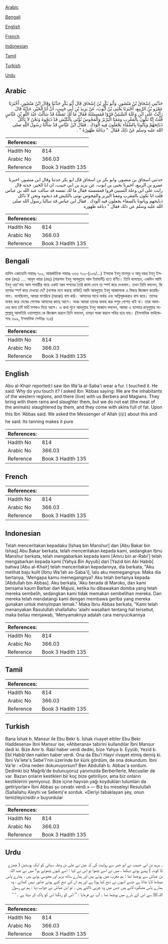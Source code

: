 [Arabic](#arabic)

[Bengali](#bengali)

[English](#english)

[French](#french)

[Indonesian](#indonesian)

[Tamil](#tamil)

[Turkish](#turkish)

[Urdu](#urdu)

## Arabic


<div dir="rtl" lang="ar" style={{fontSize:'larger',backgroundColor:'#f8f9fa',padding:20}}>
حَدَّثَنِي إِسْحَاقُ بْنُ مَنْصُورٍ، وَأَبُو بَكْرِ بْنُ إِسْحَاقَ قَالَ أَبُو بَكْرٍ حَدَّثَنَا وَقَالَ ابْنُ مَنْصُورٍ، أَخْبَرَنَا عَمْرُو بْنُ الرَّبِيعِ، أَخْبَرَنَا يَحْيَى بْنُ أَيُّوبَ، عَنْ يَزِيدَ بْنِ أَبِي حَبِيبٍ، أَنَّ أَبَا الْخَيْرِ، حَدَّثَهُ قَالَ رَأَيْتُ عَلَى ابْنِ وَعْلَةَ السَّبَئِيِّ فَرْوًا فَمَسِسْتُهُ فَقَالَ مَا لَكَ تَمَسُّهُ قَدْ سَأَلْتُ عَبْدَ اللَّهِ بْنَ عَبَّاسٍ قُلْتُ إِنَّا نَكُونُ بِالْمَغْرِبِ وَمَعَنَا الْبَرْبَرُ وَالْمَجُوسُ نُؤْتَى بِالْكَبْشِ قَدْ ذَبَحُوهُ وَنَحْنُ لاَ نَأْكُلُ ذَبَائِحَهُمْ وَيَأْتُونَا بِالسِّقَاءِ يَجْعَلُونَ فِيهِ الْوَدَكَ ‏.‏ فَقَالَ ابْنُ عَبَّاسٍ قَدْ سَأَلْنَا رَسُولَ اللَّهِ صلى الله عليه وسلم عَنْ ذَلِكَ فَقَالَ ‏ "‏ دِبَاغُهُ طَهُورُهُ ‏"‏ ‏.‏
</div>
<div style={{backgroundColor:'#f8f9fa',padding:20, marginBottom: 10}}><table> <thead> <tr> <th>References:</th> <th></th> </tr> </thead> <tbody><tr><td>Hadith No</td><td>814</td></tr><tr><td>Arabic No</td><td>366.03</td></tr><tr><td>Reference</td><td>Book 3 Hadith 135</td></tr></tbody></table></div>


<div dir="rtl" lang="ar" style={{fontSize:'larger',backgroundColor:'#f8f9fa',padding:20}}>
حدثني اسحاق بن منصور، وابو بكر بن اسحاق قال ابو بكر حدثنا وقال ابن منصور، اخبرنا عمرو بن الربيع، اخبرنا يحيى بن ايوب، عن يزيد بن ابي حبيب، ان ابا الخير، حدثه قال رايت على ابن وعلة السبيي فروا فمسسته فقال ما لك تمسه قد سالت عبد الله بن عباس قلت انا نكون بالمغرب ومعنا البربر والمجوس نوتى بالكبش قد ذبحوه ونحن لا ناكل ذبايحهم وياتونا بالسقاء يجعلون فيه الودك . فقال ابن عباس قد سالنا رسول الله صلى الله عليه وسلم عن ذلك فقال " دباغه طهوره
</div>
<div style={{backgroundColor:'#f8f9fa',padding:20, marginBottom: 10}}><table> <thead> <tr> <th>References:</th> <th></th> </tr> </thead> <tbody><tr><td>Hadith No</td><td>814</td></tr><tr><td>Arabic No</td><td>366.03</td></tr><tr><td>Reference</td><td>Book 3 Hadith 135</td></tr></tbody></table></div>

## Bengali


<div dir="ltr" lang="bn" style={{fontSize:'larger',backgroundColor:'#f8f9fa',padding:20}}>
হাদিস একাডেমি নাম্বারঃ ৭০০, আন্তর্জাতিক নাম্বারঃ ৩৬৬ ৭০০-(১০৬/...) ইসহাক ইবনু মানসূর ও আবূ বকর ইবনু ইসহাক (রহঃ) …. আবূল খায়র (রহঃ) (মারসাদ ইবনু আবদুল্লাহ আল ইয়াযানী) হতে বর্ণিত। তিনি বলেছেন, একদিন আমি ইবনু ওয়া'লাহ আস সাবায়ীর গায়ে একটা নরম পশমের তৈরি জামা দেখে তা স্পর্শ করে দেখলাম। তখন তিনি বললেন, কি ব্যাপার স্পর্শ করে দেখছো যে? (নাপাক মনে করছে নাকি!) আমি আবদুল্লাহ ইবনু আব্বাসকে এ বিষয়ে জিজ্ঞেস করেছিলাম। বলেছিলাম, আমরা মাগরিবে (মরক্কো) বাস করি। আমাদের সাথে বার্বার এবং অগ্নিপূজকরাও বাস করে। তাদের যাবাহ করে মেষের পোশাক আমাদের কাছে আসে। অথচ আমরা তাদের যাবাহ করা পশুর গোশত খাই না। তারা আমাদের জন্য চর্বি ভর্তি মশকও নিয়ে আসে। এ কথা শুনে আবদুল্লাহ ইবনু আব্বাস বললেন, আমরা এ ব্যাপারে রাসূলুল্লাহ সাল্লাল্লাহু আলাইহি ওয়াসাল্লাম কে জিজ্ঞেস করলে তিনি বললেন, চামড়া পাকা করলে পবিত্র হয়ে যায়। (ইসলামিক ফাউন্ডেশনঃ ৬৯৯, ইসলামিক সেন্টারঃ ৭১৪)
</div>
<div style={{backgroundColor:'#f8f9fa',padding:20, marginBottom: 10}}><table> <thead> <tr> <th>References:</th> <th></th> </tr> </thead> <tbody><tr><td>Hadith No</td><td>814</td></tr><tr><td>Arabic No</td><td>366.03</td></tr><tr><td>Reference</td><td>Book 3 Hadith 135</td></tr></tbody></table></div>

## English


<div dir="ltr" lang="en" style={{fontSize:'larger',backgroundColor:'#f8f9fa',padding:20}}>
Abu al-Khair reported:I saw Ibn Wa'la al-Saba'i wear a fur. I touched it. He said: Why do you touch it? I asked Ibn 'Abbas saying: We are the inhabitants of the western regions, and there (live) with us Berbers and Magians. They bring with them rams and slaughter them, but we do not eat (the meat of the animals) slaughtered by them, and they come with skins full of fat. Upon this Ibn 'Abbas said: We asked the Messenger of Allah (ﷺ) about this and he said: Its tanning makes it pure
</div>
<div style={{backgroundColor:'#f8f9fa',padding:20, marginBottom: 10}}><table> <thead> <tr> <th>References:</th> <th></th> </tr> </thead> <tbody><tr><td>Hadith No</td><td>814</td></tr><tr><td>Arabic No</td><td>366.03</td></tr><tr><td>Reference</td><td>Book 3 Hadith 135</td></tr></tbody></table></div>

## French


<div dir="ltr" lang="fr" style={{fontSize:'larger',backgroundColor:'#f8f9fa',padding:20}}>

</div>
<div style={{backgroundColor:'#f8f9fa',padding:20, marginBottom: 10}}><table> <thead> <tr> <th>References:</th> <th></th> </tr> </thead> <tbody><tr><td>Hadith No</td><td>814</td></tr><tr><td>Arabic No</td><td>366.03</td></tr><tr><td>Reference</td><td>Book 3 Hadith 135</td></tr></tbody></table></div>

## Indonesian


<div dir="ltr" lang="id" style={{fontSize:'larger',backgroundColor:'#f8f9fa',padding:20}}>
Telah menceritakan kepadaku [Ishaq bin Manshur] dan [Abu Bakar bin Ishaq] Abu Bakar berkata, telah menceritakan kepada kami, sedangkan Ibnu Manshur berkata, telah mengabarkan kepada kami [Amru bin ar-Rabi'] telah mengabarkan kepada kami [Yahya Bin Ayyub] dari [Yazid bin Abi Habib] bahwa [Abu al-Khair] telah menceritakan kepadannya, dia berkata, "Aku melihat baju kulit [Ibnu Wa'lah as-Saba'i], lalu aku memegangnya. Maka dia bertanya, 'Mengapa kamu memegangnya? Aku telah bertanya kepada [Abdullah bin Abbas]. Aku berkata, 'Aku berada di Maroko, dan kami bersama kaum Barbar dan Majusi, ketika itu dibawakan domba yang telah mereka sembelih, sedangkan kami tidak memakan sembelihan mereka. Dan mereka telah mendatangi kami dengan membawa geriba yang mereka gunakan untuk menyimpan lemak." Maka Ibnu Abbas berkata, "Kami telah menanyakan Rasulullah shallallahu 'alaihi wasallam tentang hal tersebut, maka beliau menjawab, 'Menyamaknya adalah cara menyucikannya
</div>
<div style={{backgroundColor:'#f8f9fa',padding:20, marginBottom: 10}}><table> <thead> <tr> <th>References:</th> <th></th> </tr> </thead> <tbody><tr><td>Hadith No</td><td>814</td></tr><tr><td>Arabic No</td><td>366.03</td></tr><tr><td>Reference</td><td>Book 3 Hadith 135</td></tr></tbody></table></div>

## Tamil


<div dir="ltr" lang="ta" style={{fontSize:'larger',backgroundColor:'#f8f9fa',padding:20}}>

</div>
<div style={{backgroundColor:'#f8f9fa',padding:20, marginBottom: 10}}><table> <thead> <tr> <th>References:</th> <th></th> </tr> </thead> <tbody><tr><td>Hadith No</td><td>814</td></tr><tr><td>Arabic No</td><td>366.03</td></tr><tr><td>Reference</td><td>Book 3 Hadith 135</td></tr></tbody></table></div>

## Turkish


<div dir="ltr" lang="tr" style={{fontSize:'larger',backgroundColor:'#f8f9fa',padding:20}}>
Bana İshak b. Mansur ile Ebu Bekr b. İshak rivayet ettiler Ebu Bekr Haddesena» İbni Mansur ise; «Ahberana» tabirini kullandılar İbni Mansur dedi ki. Bize Amr b. Rabî haber verdi dediki, bize Yahya b. Eyyüb, Yezid b. Ebî Habib'den naklen haber verdi. Ona da Ebu'l Hayır rivayet etmiş demiş ki. İbni Va'Iete's Sebe'î'nin üzerinde bir kürk gördüm, de ona dokundum. İbni Va'le : «Ona neden dokunuyorsun? Ben Abdullah b. Abbas'a sordum. Dedimki biz Mağrib'de bulunuyoruz yanımızda Berberîlerle, Mecusiler de var. Bazan onların kestikleri bir koç bize getiriliyor, ama biz onların kestiklerini yemiyoruz. Bize içine hayvan yağı koydukları tulumları da getiriyorlar» İbni Abbas şu cevabı verdi.» — Biz bu meseleyi Resulullah (Sallallahu Aleyhi ve Sellem)'e sorduk. «Deriyi tabaklayan şey, onun temizleyicisidir.» buyurdular
</div>
<div style={{backgroundColor:'#f8f9fa',padding:20, marginBottom: 10}}><table> <thead> <tr> <th>References:</th> <th></th> </tr> </thead> <tbody><tr><td>Hadith No</td><td>814</td></tr><tr><td>Arabic No</td><td>366.03</td></tr><tr><td>Reference</td><td>Book 3 Hadith 135</td></tr></tbody></table></div>

## Urdu


<div dir="rtl" lang="ur" style={{fontSize:'larger',backgroundColor:'#f8f9fa',padding:20}}>
۔ یزید بن ابی حبیب نے ابو خیر سے روایت کی کہ میں نے علی بن وعلہ سبائی کو ایک پوستین ( چمڑے کا کوٹ ) پہنے ہوئے دیکھا ، میں نے اسے چھوا تو اس نے کہا : اسے کیوں چھوتے ہو؟ میں نے عبد اللہ بن عباسؓ سے پوچھا تھا : ہم مغرب میں ہوتے ہیں اور ہمارے ساتھ بربر اور مجوسی ہوتے ہیں ، ہمارے پاس مینڈھا لایا جاتا ہے جسے انہوں نے ذبح کیا ہوتا ہے اور ہم ان کے ذبح کیے ہوئے جانور نہیں کھاتے ، وہ ہمارے پاس مشکیزہ لاتے ہیں جس میں وہ چربی ڈالتے ہیں ۔ تو ابن عباسؓ نے جواب دیا : ہم نے رسول اللہﷺ سے اس کے بارے میں پوچھا تھا ۔ آپ نے فرمایا : ’’ اس کو رنگنا اس کو پاک کر دیتا ہے ۔ ‘ ‘
</div>
<div style={{backgroundColor:'#f8f9fa',padding:20, marginBottom: 10}}><table> <thead> <tr> <th>References:</th> <th></th> </tr> </thead> <tbody><tr><td>Hadith No</td><td>814</td></tr><tr><td>Arabic No</td><td>366.03</td></tr><tr><td>Reference</td><td>Book 3 Hadith 135</td></tr></tbody></table></div>